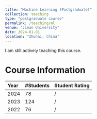 ```yaml
---
title: "Machine Learning (Postgraduate)"
collection: teaching
type: "postgraduate course"
permalink: /teaching/ml
venue: "Jinan University"
date: 2024-01-01
location: "Zhuhai, China"
---
```


I am still actively teaching this course.

Course Information
======

| Year    | #Students | Student Rating  |
|:--------|:----------|:----------------|
| 2024    | 78        | /               |
| 2023    | 124       | /               |
| 2022    | 76        | /               |
